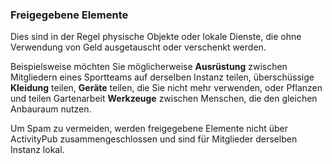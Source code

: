 ### Freigegebene Elemente
Dies sind in der Regel physische Objekte oder lokale Dienste, die ohne Verwendung von Geld ausgetauscht oder verschenkt werden.

Beispielsweise möchten Sie möglicherweise **Ausrüstung** zwischen Mitgliedern eines Sportteams auf derselben Instanz teilen, überschüssige **Kleidung** teilen, **Geräte** teilen, die Sie nicht mehr verwenden, oder Pflanzen und teilen Gartenarbeit **Werkzeuge** zwischen Menschen, die den gleichen Anbauraum nutzen.

Um Spam zu vermeiden, werden freigegebene Elemente nicht über ActivityPub zusammengeschlossen und sind für Mitglieder derselben Instanz lokal.

